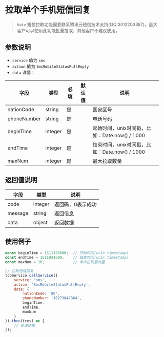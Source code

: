 # 拉取单个手机短信回复

> `Note` 短信拉取功能需要联系腾讯云短信技术支持(QQ:3012203387)，量大客户可以使用此功能批量拉取，其他客户不建议使用。

## 参数说明

* `service` 值为 `sms`
* `action` 值为 `SmsMobileStatusPullReply`
* `data` 详情：

| 字段 | 类型 | 必填 | 默认值 | 说明
| --- | --- | --- | --- | ---
| nationCode | string | 是 | | 国家区号
| phoneNumber | string | 是 | | 电话号码
| beginTime | integer | 是 | | 起始时间，unix时间戳，比如：Date.now() / 1000
| endTime | integer | 是 | | 结束时间，unix时间戳，比如：Date.now() / 1000
| maxNum | integer | 是 | | 最大拉取数量

## 返回值说明

 字段 | 类型 | 说明
| --- | --- | ---
| code | integer | 返回码，0表示成功
| message | string | 返回信息
| data | object | 返回数据

## 使用例子

```js
const beginTime = 1511125600;  // 开始时间(unix timestamp)
const endTime = 1511841600;    // 结束时间(unix timestamp)
const maxNum = 10;             // 单次拉取最大量

// 拉取短信回复
tcbService.callService({
    service: 'sms',
    action: 'SmsMobileStatusPullReply',
    data: {
        nationCode: '86',
        phoneNumber: '18273847364',
        beginTime,
        endTime,
        maxNum
    }
}).then((res) => {
    // 处理结果
});
```